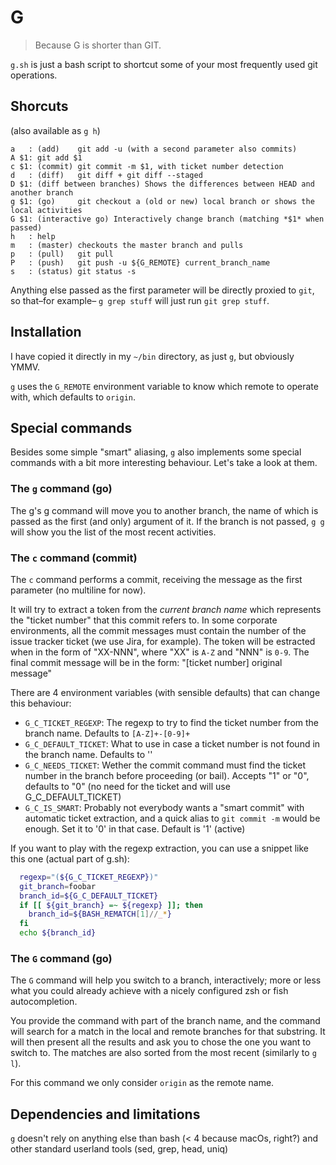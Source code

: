 # G

> Because G is shorter than GIT.

`g.sh` is just a bash script to shortcut some of your most frequently used git operations.

## Shorcuts

(also available as `g h`)

```
a   : (add)    git add -u (with a second parameter also commits)
A $1: git add $1
c $1: (commit) git commit -m $1, with ticket number detection
d   : (diff)   git diff + git diff --staged
D $1: (diff between branches) Shows the differences between HEAD and another branch
g $1: (go)     git checkout a (old or new) local branch or shows the local activities
G $1: (interactive go) Interactively change branch (matching *$1* when passed)
h   : help
m   : (master) checkouts the master branch and pulls
p   : (pull)   git pull
P   : (push)   git push -u ${G_REMOTE} current_branch_name
s   : (status) git status -s
```

Anything else passed as the first parameter will be directly proxied to `git`, so that–for example– `g grep stuff` will just run `git grep stuff`.

## Installation

I have copied it directly in my `~/bin` directory, as just `g`, but obviously YMMV.

`g` uses the `G_REMOTE` environment variable to know which remote to operate with, which defaults to `origin`.

## Special commands

Besides some simple "smart" aliasing, `g` also implements some special commands with a bit more interesting behaviour. Let's take a look at them.

### The `g` command (go)

The g's g command will move you to another branch, the name of which is passed as the first (and only) argument of it. If the branch is not passed, `g g` will show you the list of the most recent activities.

### The `c` command (commit)

The `c` command performs a commit, receiving the message as the first parameter (no multiline for now).

It will try to extract a token from the _current branch name_ which represents the "ticket number" that this commit refers to. In some corporate environments, all the commit messages must contain the number of the issue tracker ticket (we use Jira, for example). The token will be estracted when in the form of "XX-NNN", where "XX" is `A-Z` and "NNN" is `0-9`. The final commit message will be in the form: "[ticket number] original message"

There are 4 environment variables (with sensible defaults) that can change this behaviour:

- `G_C_TICKET_REGEXP`: The regexp to try to find the ticket number from the branch name. Defaults to `[A-Z]+-[0-9]+`
- `G_C_DEFAULT_TICKET`: What to use in case a ticket number is not found in the branch name. Defaults to ''
- `G_C_NEEDS_TICKET`: Wether the commit command must find the ticket number in the branch before proceeding (or bail). Accepts "1" or "0", defaults to "0" (no need for the ticket and will use G_C_DEFAULT_TICKET)
- `G_C_IS_SMART`: Probably not everybody wants a "smart commit" with automatic ticket extraction, and a quick alias to `git commit -m` would be enough. Set it to '0' in that case. Default is '1' (active)

If you want to play with the regexp extraction, you can use a snippet like this one (actual part of g.sh):

```sh
  regexp="(${G_C_TICKET_REGEXP})"
  git_branch=foobar
  branch_id=${G_C_DEFAULT_TICKET}
  if [[ ${git_branch} =~ ${regexp} ]]; then
    branch_id=${BASH_REMATCH[1]//_*}
  fi
  echo ${branch_id}
```

### The `G` command (go)

The `G` command will help you switch to a branch, interactively; more or less what you could already achieve with a nicely configured zsh or fish autocompletion.

You provide the command with part of the branch name, and the command will search for a match in the local and remote branches for that substring. It will then present all the results and ask you to chose the one you want to switch to. The matches are also sorted from the most recent (similarly to `g l`).

For this command we only consider `origin` as the remote name.

## Dependencies and limitations

`g` doesn't rely on anything else than bash (< 4 because macOs, right?) and other standard userland tools (sed, grep, head, uniq)
